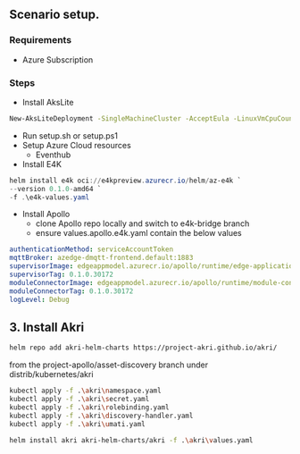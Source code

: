 ## Scenario setup.

### Requirements
- Azure Subscription

### Steps 
- Install AksLite 
 ```sh
New-AksLiteDeployment -SingleMachineCluster -AcceptEula -LinuxVmCpuCount 4 -LinuxVmMemoryInMB 8192 -ServiceIpRangeSize 10
```
- Run setup.sh or setup.ps1
- Setup Azure Cloud resources
    - Eventhub 
- Install E4K
```powershell
helm install e4k oci://e4kpreview.azurecr.io/helm/az-e4k `
--version 0.1.0-amd64 `
-f .\e4k-values.yaml
```
- Install Apollo 
    - clone Apollo repo locally and switch to e4k-bridge branch
    - ensure values.apollo.e4k.yaml contain the below values
```yaml
authenticationMethod: serviceAccountToken
mqttBroker: azedge-dmqtt-frontend.default:1883
supervisorImage: edgeappmodel.azurecr.io/apollo/runtime/edge-application-supervisor
supervisorTag: 0.1.0.30172
moduleConnectorImage: edgeappmodel.azurecr.io/apollo/runtime/module-connector
moduleConnectorTag: 0.1.0.30172
logLevel: Debug
```
## 3. Install Akri
```sh
helm repo add akri-helm-charts https://project-akri.github.io/akri/
```

from the project-apollo/asset-discovery branch under distrib/kubernetes/akri
```sh
kubectl apply -f .\akri\namespace.yaml
kubectl apply -f .\akri\secret.yaml
kubectl apply -f .\akri\rolebinding.yaml
kubectl apply -f .\akri\discovery-handler.yaml
kubectl apply -f .\akri\umati.yaml

helm install akri akri-helm-charts/akri -f .\akri\values.yaml
```